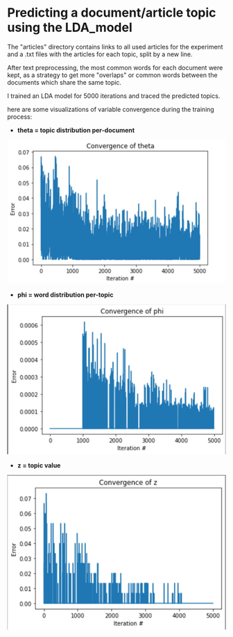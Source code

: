 # Predicting a document/article topic using the LDA_model

The "articles" directory contains links to all used articles for the experiment and a .txt files with the articles for each topic, split by a new line.

After text preprocessing, the most common words for each document were kept, as a strategy to get more "overlaps" or common words between the documents which share the same topic. 

I trained an LDA model for 5000 iterations and traced the predicted topics.

here are some visualizations of variable convergence during the training process:

- **theta = topic distribution per-document**

![image](/images/theta.jpg)

- **phi = word distribution per-topic**

![image](/images/phi.jpg)

- **z = topic value**

![image](/images/z.jpg)


